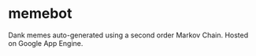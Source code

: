 # memebot

Dank memes auto-generated using a second order Markov Chain. Hosted on Google App Engine.

